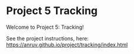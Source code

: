 # Project 5 Tracking
Welcome to Project 5: Tracking!

See the project instructions, here: https://anruv.github.io/project/tracking/index.html
